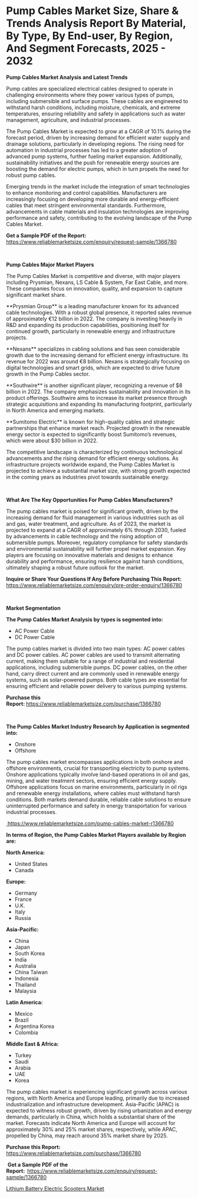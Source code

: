 <p><h1>Pump Cables Market Size, Share & Trends Analysis Report By Material, By Type, By End-user, By Region, And Segment Forecasts, 2025 - 2032</h1></p><p><strong>Pump Cables Market Analysis and Latest Trends</strong></p>
<p><p>Pump cables are specialized electrical cables designed to operate in challenging environments where they power various types of pumps, including submersible and surface pumps. These cables are engineered to withstand harsh conditions, including moisture, chemicals, and extreme temperatures, ensuring reliability and safety in applications such as water management, agriculture, and industrial processes.</p><p>The Pump Cables Market is expected to grow at a CAGR of 10.1% during the forecast period, driven by increasing demand for efficient water supply and drainage solutions, particularly in developing regions. The rising need for automation in industrial processes has led to a greater adoption of advanced pump systems, further fueling market expansion. Additionally, sustainability initiatives and the push for renewable energy sources are boosting the demand for electric pumps, which in turn propels the need for robust pump cables.</p><p>Emerging trends in the market include the integration of smart technologies to enhance monitoring and control capabilities. Manufacturers are increasingly focusing on developing more durable and energy-efficient cables that meet stringent environmental standards. Furthermore, advancements in cable materials and insulation technologies are improving performance and safety, contributing to the evolving landscape of the Pump Cables Market.</p></p>
<p><strong>Get a Sample PDF of the Report:&nbsp;</strong> <a href="https://www.reliablemarketsize.com/enquiry/request-sample/1366780?utm_campaign=3298&utm_medium=2&utm_source=Github&utm_content=ia&utm_term=22032025&utm_id=pump-cables">https://www.reliablemarketsize.com/enquiry/request-sample/1366780</a></p>
<p>&nbsp;</p>
<p><strong>Pump Cables Major Market Players</strong></p>
<p><p>The Pump Cables Market is competitive and diverse, with major players including Prysmian, Nexans, LS Cable & System, Far East Cable, and more. These companies focus on innovation, quality, and expansion to capture significant market share.</p><p>**Prysmian Group** is a leading manufacturer known for its advanced cable technologies. With a robust global presence, it reported sales revenue of approximately €12 billion in 2022. The company is investing heavily in R&D and expanding its production capabilities, positioning itself for continued growth, particularly in renewable energy and infrastructure projects.</p><p>**Nexans** specializes in cabling solutions and has seen considerable growth due to the increasing demand for efficient energy infrastructure. Its revenue for 2022 was around €8 billion. Nexans is strategically focusing on digital technologies and smart grids, which are expected to drive future growth in the Pump Cables sector.</p><p>**Southwire** is another significant player, recognizing a revenue of $8 billion in 2022. The company emphasizes sustainability and innovation in its product offerings. Southwire aims to increase its market presence through strategic acquisitions and expanding its manufacturing footprint, particularly in North America and emerging markets.</p><p>**Sumitomo Electric** is known for high-quality cables and strategic partnerships that enhance market reach. Projected growth in the renewable energy sector is expected to significantly boost Sumitomo’s revenues, which were about $30 billion in 2022. </p><p>The competitive landscape is characterized by continuous technological advancements and the rising demand for efficient energy solutions. As infrastructure projects worldwide expand, the Pump Cables Market is projected to achieve a substantial market size, with strong growth expected in the coming years as industries pivot towards sustainable energy.</p></p>
<p>&nbsp;</p>
<p><strong>What Are The Key Opportunities For Pump Cables Manufacturers?</strong></p>
<p><p>The pump cables market is poised for significant growth, driven by the increasing demand for fluid management in various industries such as oil and gas, water treatment, and agriculture. As of 2023, the market is projected to expand at a CAGR of approximately 6% through 2030, fueled by advancements in cable technology and the rising adoption of submersible pumps. Moreover, regulatory compliance for safety standards and environmental sustainability will further propel market expansion. Key players are focusing on innovative materials and designs to enhance durability and performance, ensuring resilience against harsh conditions, ultimately shaping a robust future outlook for the market.</p></p>
<p><strong>Inquire or Share Your Questions If Any Before Purchasing This Report:</strong> <a href="https://www.reliablemarketsize.com/enquiry/pre-order-enquiry/1366780?utm_campaign=3298&utm_medium=2&utm_source=Github&utm_content=ia&utm_term=22032025&utm_id=pump-cables">https://www.reliablemarketsize.com/enquiry/pre-order-enquiry/1366780</a></p>
<p>&nbsp;</p>
<p><strong>Market Segmentation</strong></p>
<p><strong>The Pump Cables Market Analysis by types is segmented into:</strong></p>
<p><ul><li>AC Power Cable</li><li>DC Power Cable</li></ul></p>
<p><p>The pump cables market is divided into two main types: AC power cables and DC power cables. AC power cables are used to transmit alternating current, making them suitable for a range of industrial and residential applications, including submersible pumps. DC power cables, on the other hand, carry direct current and are commonly used in renewable energy systems, such as solar-powered pumps. Both cable types are essential for ensuring efficient and reliable power delivery to various pumping systems.</p></p>
<p><strong>Purchase this Report:&nbsp;</strong><a href="https://www.reliablemarketsize.com/purchase/1366780?utm_campaign=3298&utm_medium=2&utm_source=Github&utm_content=ia&utm_term=22032025&utm_id=pump-cables">https://www.reliablemarketsize.com/purchase/1366780</a></p>
<p>&nbsp;</p>
<p><strong>The Pump Cables Market Industry Research by Application is segmented into:</strong></p>
<p><ul><li>Onshore</li><li>Offshore</li></ul></p>
<p><p>The pump cables market encompasses applications in both onshore and offshore environments, crucial for transporting electricity to pump systems. Onshore applications typically involve land-based operations in oil and gas, mining, and water treatment sectors, ensuring efficient energy supply. Offshore applications focus on marine environments, particularly in oil rigs and renewable energy installations, where cables must withstand harsh conditions. Both markets demand durable, reliable cable solutions to ensure uninterrupted performance and safety in energy transportation for various industrial processes.</p></p>
<p><a href="https://www.reliablemarketsize.com/pump-cables-market-r1366780?utm_campaign=3298&utm_medium=2&utm_source=Github&utm_content=ia&utm_term=22032025&utm_id=pump-cables">&nbsp;https://www.reliablemarketsize.com/pump-cables-market-r1366780</a></p>
<p><strong>In terms of Region, the Pump Cables Market Players available by Region are:</strong></p>
<p>
    <p> <strong> North America: </strong>
        <ul>
            <li>United States</li>
            <li>Canada</li>
        </ul>
        </p> 
    <p> <strong> Europe: </strong>
        <ul>
            <li>Germany</li>
            <li>France</li>
            <li>U.K.</li>
            <li>Italy</li>
            <li>Russia</li>
        </ul>
        </p> 
    <p> <strong> Asia-Pacific: </strong>
        <ul>
            <li>China</li>
            <li>Japan</li>
            <li>South Korea</li>
            <li>India</li>
            <li>Australia</li>
            <li>China Taiwan</li>
            <li>Indonesia</li>
            <li>Thailand</li>
            <li>Malaysia</li>
        </ul>
        </p> 
    <p> <strong> Latin America: </strong>
        <ul>
            <li>Mexico</li>
            <li>Brazil</li>
            <li>Argentina Korea</li>
            <li>Colombia</li>
        </ul>
        </p> 
    <p> <strong> Middle East & Africa: </strong>
        <ul>
            <li>Turkey</li>
            <li>Saudi</li>
            <li>Arabia</li>
            <li>UAE</li>
            <li>Korea</li>
        </ul>
    </p>
    </p>
<p><p>The pump cables market is experiencing significant growth across various regions, with North America and Europe leading, primarily due to increased industrialization and infrastructure development. Asia-Pacific (APAC) is expected to witness robust growth, driven by rising urbanization and energy demands, particularly in China, which holds a substantial share of the market. Forecasts indicate North America and Europe will account for approximately 30% and 25% market shares, respectively, while APAC, propelled by China, may reach around 35% market share by 2025.</p></p>
<p><strong>Purchase this Report: </strong><a href="https://www.reliablemarketsize.com/purchase/1366780?utm_campaign=3298&utm_medium=2&utm_source=Github&utm_content=ia&utm_term=22032025&utm_id=pump-cables">https://www.reliablemarketsize.com/purchase/1366780</a></p>
<p>&nbsp;<strong>Get a Sample PDF of the Report:&nbsp;&nbsp;</strong><a href="https://www.reliablemarketsize.com/enquiry/request-sample/1366780?utm_campaign=3298&utm_medium=2&utm_source=Github&utm_content=ia&utm_term=22032025&utm_id=pump-cables">https://www.reliablemarketsize.com/enquiry/request-sample/1366780</a></p>
<p><strong></strong></p>
<p><p><a href="https://github.com/merkinedry7b/Market-Research-Report-List-1/blob/main/lithium-battery-electric-scooters-market.md?utm_campaign=3298&utm_medium=2&utm_source=Github&utm_content=ia&utm_term=22032025&utm_id=pump-cables">Lithium Battery Electric Scooters Market</a></p></p>